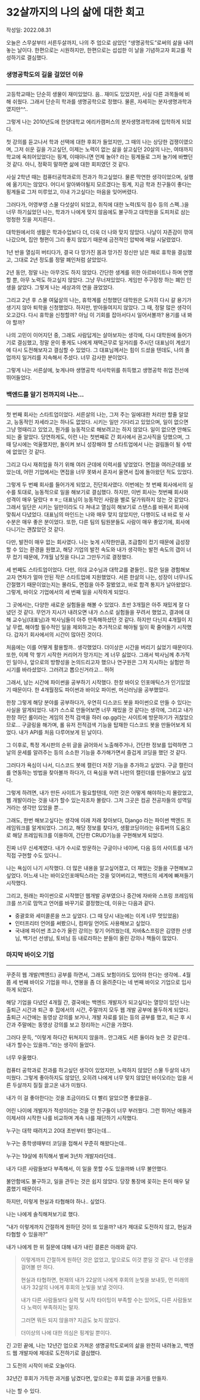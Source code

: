 # 32살까지의 나의 삶에 대한 회고

작성일: 2022.08.31

오늘은 스무살부터 서른두살까지, 나의 주 업으로 삼았던 “생명공학도”로써의 삶을 내려놓는 날이다. 한편으로는 시원하지만, 한편으로는 섭섭한 이 날을 기념하고자 회고를 작성하기로 결심했다.

### 생명공학도의 길을 걸었던 이유

---

고등학교때는 단순히 생물이 재미있었다. 음.. 재미도 있었지만, 사실 다른 과목들에 비해 쉬웠다. 그래서 단순히 학과를 생명공학으로 정했다. 물론, 자세히는 분자생명과학과였지만^^.. 

그렇게 나는 2010년도에 한양대학교 에리카캠퍼스의 분자생명과학과에 입학하게 되었다. 

첫 강의를 듣고나서 학과 선택에 대한 후회가 들었지만, 그 때의 나는 상당한 겁쟁이였으며, 그저 쉬운 길을 가고싶던, 이제는 노력이 없는 삶을 살고싶던 20살의 나는, 여태까지 학교에 옥죄어있었다는 핑계, 이때아니면 언제 놀아? 라는 핑계들로 그저 놀기에 바빴던 것 같다. 아니, 정확히 말하면 삶에 대한 회피였던 것 같다.

사실 2학년 때는 컴퓨터공학과로의 전과가 하고싶었다. 물론 막연한 생각이었으며, 실행에 옮기지는 않았다. 어디서 알아봐야될지 모르겠다는 핑계, 지금 학과 친구들이 좋다는 핑계들로 그저 미루었고, 이내 가고싶다는 마음을 잊어버렸다.

그러다가, 어영부영 스물 다섯살이 되었고, 취직에 대한 노력(토익 점수 등의 스펙..)을 너무 하기싫었던 나는, 학과가 나에게 맞지 않음에도 불구하고 대학원을 도피처로 삼는 멍청한 짓을 저지른다..

대학원에서의 생활은 학과수업보다 더, 더욱 더 나와 맞지 않았다. 나날이 자존감이 깎여나갔으며, 집안 형편이 그리 좋지 않았기 때문에 금전적인 압박에 매일 시달렸었다.

1년 반을 열심히 버티다가, 결국 다 망가진 몸과 망가진 정신만 남은 채로 휴학을 결심했고, 그대로 2년 정도를 정말 폐인처럼 살았었다. 

2년 동안, 정말 나는 아무것도 하지 않았다. 간단한 생계를 위한 아르바이트나 하며 연명할 뿐, 아무 노력도 하고싶지 않았다. 그냥 무너져있었다. 게임만 주구장창 하는 폐인 인생을 살았다. 그렇게 나는 세상과의 연을 끊었었다.

그리고 2년 후 스물 여덟살의 나는, 휴학계를 신청했던 대학원은 도저히 다시 갈 용기가 생기지 않아 퇴학을 신청했었다. 하지만, 받아들여지지 않았다. 그 때, 정말 많은 생각이 오고갔다. 다시 휴학을 신청할까? 아님 이 기회를 잡아서다시 일어서볼까? 용기를 내 봐야 할까? 

나의 고민이 이어지던 중, 그래도 사람답게는 살아보자는 생각에, 다시 대학원에 들어가기로 결심했고, 정말 운이 좋게도 나에게 재택근무로 일거리를 주시던 대표님이 계셨기에 다시 도전해보자고 결심할 수 있었다. 그 대표님께서는 힘이 드셨을 텐데도, 나의 졸업까지 일거리를 지속해서 주셨다. 너무 감사한 분이었다.

그렇게 나는 서른살에, 늦게나마 생명공학 석사학위를 취득했고 생명공학 취업 전선에 뛰어들었다.

### 백엔드를 알기 전까지의 나는…

---

첫 번째 회사는 스타트업이었다. 서른살의 나는, 그저 주는 일에대한 처리만 할줄 알았고, 능동적인 자세라고는 하나도 없었다. 시키는 일만 기다리고 있었으며, 일이 없으면 그냥 멍때리고 있었고, 뭔가를 능동적으로 해보려고는 하지 않았다. 일이 없으면 안해도 되는 줄 알았다. 당연하게도, 이런 나는 첫번째로 간 회사에서 권고사직을 당했으며, 그 때 당시에는 억울했지만, 돌이켜 보니 성장해야 할 스타트업에서 나는 걸림돌이 될 수밖에 없었던 것 같다.

그리고 다시 재취업을 하기 위해 여러 군데에 이력서를 넣었었다. 면접을 여러군데를 보았는데, 어떤 기업에서는 면접을 너무 못봐서 혼자서 울면서 집에 돌아왔던 적도 있었다. 

그렇게 두 번째 회사를 들어가게 되었고, 진단회사였다. 이번에는 첫 번째 회사에서의 실수를 토대로, 능동적으로 일을 해보기로 결심했다. 하지만, 이번 회사는 첫번째 회사와 성격이 매우 달랐다 ㅎㅎ;; 대표님이 능동적인 사람을 별로 달가워하지 않는 것 같았다. 그래서 일단은 시키는 일만이라도 다 쳐내고 열심히 해보기로 스탠스를 바꿔서 회사에 맞춰서 다녔었다. 대표님의 마인드는 나와 매우 맞지 않았지만, 다행이도 내 바로 윗 사수분은 매우 좋은 분이었다. 또한, 다른 팀의 팀원분들도 사람이 매우 좋았기에, 회사에 다니기는 괜찮았던 것 같다. 

다만, 발전이 매우 없는 회사였다. 나는 늦게 시작한만큼, 조급함이 컸기 때문에 급성장 할 수 있는 환경을 원했고, 해당 기업의 발전 속도와 내가 생각하는 발전 속도의 갭이 너무 컸기 때문에, 7개월 남짓을 다니고 그만두기로 결정했다.

세 번째도 스타트업이었다. 다만, 의대 교수님과 대학교를 곁들인.. 많은 일을 경험해보고자 연차가 얼마 안된 작은 스타트업에 지원했었다. 서른 한살의 나는, 성장이 너무나도 간절했기 때문이었는지는 몰라도, 면접을 아주 잘봤었고, 바로 합격 통지가 날아왔었다. 그렇게, 바이오 기업에서의 세 번째 일을 시작하게 되었다. 

그 곳에서는, 다양한 새로운 실험들을 해볼 수 있었다. 초반 3개월은 아주 재밌게 잘 다녔던 것 같다. 무언가 지시가 내려오면 내가 스스로 실험들을 꾸려서 했었고, 결과에 대해 교수님(대표님)과 박사님들이 아주 만족해하셨던 것 같다. 하지만 다닌지 4개월이 지날 무렵,  해야할 필수적인 일을 제외하고는 추가적으로 해야될 일이 확 줄어들기 시작했다. 갑자기 회사에서의 시간이 많아진 것이다.

처음에는 이를 어떻게 활용할까.. 생각했었다. 더이상은 시간을 버리기 싫었기 때문이다. 또한, 이제 막 쌓기 시작한 커리어가 망가지는 게 너무 싫었다. 그래서 박사님께 추가적인 일이나, 앞으로의 방향성을 논의드리고자 했으나 연구원은 그저 지시하는 실험만 하시기를 바라셨었다. 그러려고 뽑으신거라고… 허허

그래서, 남는 시간에 파이썬을 공부하기 시작했다. 한창 바이오 인포매틱스가 인기있었기 때문이다. 한 4개월정도 파이썬과 바이오 파이썬, 머신러닝을 공부했었다. 

한창 그렇게 해당 분야를 공부하다가, 우연히 디스코드 봇을 파이썬으로 만들 수 있다는 사실을 알게되었다. 내가 스스로 만들어보면 너무 재밌을 것 같다는 생각에, 그리고 내가 한창 하던 롤이라는 게임의 전적 검색을 하러 op.gg라는 사이트에 방문하기가 귀찮았으므로… 구글링을 해가며, 롤 유저 전적검색 기능을 탑재한 디스코드 봇을 만들어보게 되었다. 내가 API를 처음 다루어보게 된 날이다.

그 이후로, 특정 게시판의 순위 글을 긁어와서 노출해주거나, 간단한 정보를 입력하면 그 날의 운세를 알려주는 등의 소소한 기능을 추가해가면서 즐겁게 코딩을 했던 것 같다.

그러다가 욕심이 나서, 디스코드 봇에 캘린더 저장 기능을 추가하고 싶었다. 구글 캘린더를 연동하는 방법을 찾아볼까 하다가, 더 욕심을 부려 나만의 캘린더를 만들어보고 싶었다.

그렇게 하려면, 내가 만든 사이트가 필요할텐데, 이런 것은 어떻게 해야하는지 몰랐었고, 웹 개발이라는 것을 내가 할수 있는지조차 몰랐다. 그저 그곳은 컴공 전공자들의 성역일 거라는 생각만 있었을 뿐…

그래도, 한번 해보고싶다는 생각에 이래 저래 찾아보다, Django 라는 파이썬 백엔드 프레임워크를 알게되었다. 그리고, 해당 정보를 찾다가, 생활코딩이라는 유튜버의 도움으로 해당 프레임워크를 이용하여, 간단한 CRUD기능을 구현해보게 되었다.

진짜 너무 신세계였다. 내가 수시로 방문하는 구글이나 네이버, 다음 등의 사이트를 내가 직접 구현할 수도 있다니.. 

나는 욕심이 나기 시작했다. 더 많은 내용을 알고싶어졌고, 더 재밌는 것들을 구현해보고 싶었다. 어느새 나는 바이오인포매틱스라는 것을 잊어버리고, 백엔드의 세계에 빠져들기 시작했다.

그리고, 원래는 파이썬으로 시작했던 웹개발 공부였으나 중간에 자바와 스프링 프레임워크를 쓰기로 맘먹고 언어를 바꾸기로 결정했는데, 이유는 다음과 같다.

- 중괄호와 세미콜론을 쓰고 싶었다. (그 때 당시 내눈에는 이게 너무 멋있었음)
- 인터프리터 언어를 써봤으니, 컴파일 언어도 사용해보고 싶었다.
- 국내에 파이썬 초고수가 올린 강의는 찾기 어려웠는데, 자바&스프링은 김영한 선생님, 백기선 선생님, 토비님 등 내로라하는 분들이 올린 강의나 책들이 많았다.

### 마지막 바이오 기업

---

꾸준히 웹 개발(백엔드) 공부를 하면서, 그래도 보험이라도 있어야 한다는 생각에.. 4월 쯤 세 번째 바이오 기업을 떠나, 연봉을 좀 더 올려준다는 네 번째 바이오 기업으로 입사하게 되었다. 

해당 기업을 다녔던 4개월 간, 결국에는 백엔드 개발자가 되고싶다는 열망이 있던 나는 출퇴근 시간과 퇴근 후 집에서의 시간, 주말까지 모두 웹 개발 공부에 몰두하게 되었다. 출퇴근 시간에는 동영상 강의를 보거나, 개발 자료를 읽는 등의 공부를 했고, 퇴근 후 시간과 주말에는 동영상 강의를 보고 정리하는 시간을 가졌다.

그러다 문득, “이렇게 하다간 뒤쳐지지 않을까.. 안그래도 서른 둘이라 늦은 것 같은데.. 내가 할수는 있을까..”라는 생각이 들었다.

너무 우울했다. 

컴퓨터 공학과로 전과를 하고싶던 생각이 있었지만, 노력하지 않았던 스물 두살의 내가 미웠다. 그렇게 좋아하지도 않았던, 오히려 나에게 너무 맞지 않았던 바이오라는 업을 서른 두살까지 질질 끌고온 내가 미웠다. 

내가 이 걸 좋아한다는 것을 조금이라도 더 빨리 알았으면 좋았을걸.. 

어린 나이에 개발자가 적성이라는 것을 안 친구들이 너무 부러웠다. 그런 뛰어난 애들과 이제서야 시작한 나를 비교하며 계속 나를 재단하기 시작했다. 

누구는 대학 때려치고 20대 초반부터 했다는데… 

누구는 중학생때부터 코딩을 접해서 꾸준히 해왔다는데..

누구는 19살에 취직해서 벌써 3년차 개발자라던데..

내가 다른 사람들보다 부족해서, 이 일을 못할 수도 있을까봐 너무 불안했다.

불안함에도 불구하고, 일을 관두는 것은 쉽지 않았다. 당장 통장에 꽂히는 돈이 매우 달콤했기 때문이다. 

하지만, 이렇게 현실과 타협해야 하나.. 싶었다.

나는 나에게 솔직해져보기로 했다. 

“내가 이렇게까지 간절하게 원하던 것이 또 있을까? 내가 제대로 도전하지 않고, 현실과 타협할 수 있을까?”

내가 나에게 한 위 질문에 대해 내가 내린 결론은 아래와 같다.

> 이렇게까지 간절하게 원하던 것은 없었고, 앞으로도 이것 뿐일 것 같다. 내 인생을 걸어볼 만 하다.
> 
> 
> 현실과 타협하면, 현재의 내가 22살의 나에게 후회의 눈빛을 보내듯, 먼 미래의 내가 32살의 나에게 후회의 눈빛을 보낼 것이다. 
> 
> 내가 다른 사람들보다 실력 및 시작 타이밍이 부족할 수는 있어도, 다른 사람들보다 노력이 부족하지는 말자. 
> 
> 그러면 뭐든 되지 않을까? 지금도 늦지 않았다. 
> 
> 더이상의 나에 대한 의심은 핑계일 뿐이다.
> 

긴 고민 끝에, 나는 12년간 업으로 가져온 생명공학도로써의 삶을 완전히 내려놓고, 백엔드 웹 개발자에 제대로 도전하기로 결심했다. 

그 도전의 시작이 바로 오늘이다.   

32년간 후회가 가득한 과거를 남겼다면, 앞으로는 후회 없을 과거를 만들자.  

나는 할 수 있다.
